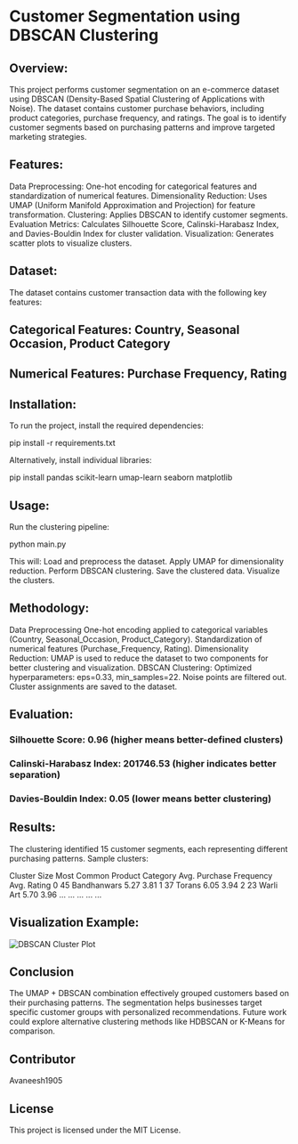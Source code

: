 # Customer Segmentation using DBSCAN Clustering

## Overview:
This project performs customer segmentation on an e-commerce dataset using DBSCAN (Density-Based Spatial Clustering of Applications with Noise). The dataset contains customer purchase behaviors, including product categories, purchase frequency, and ratings.
The goal is to identify customer segments based on purchasing patterns and improve targeted marketing strategies.

## Features:
Data Preprocessing: One-hot encoding for categorical features and standardization of numerical features.
Dimensionality Reduction: Uses UMAP (Uniform Manifold Approximation and Projection) for feature transformation.
Clustering: Applies DBSCAN to identify customer segments.
Evaluation Metrics: Calculates Silhouette Score, Calinski-Harabasz Index, and Davies-Bouldin Index for cluster validation.
Visualization: Generates scatter plots to visualize clusters.

## Dataset:
The dataset contains customer transaction data with the following key features:

## Categorical Features: Country, Seasonal Occasion, Product Category

## Numerical Features: Purchase Frequency, Rating

## Installation:
To run the project, install the required dependencies:

pip install -r requirements.txt

Alternatively, install individual libraries:

pip install pandas scikit-learn umap-learn seaborn matplotlib

## Usage:
Run the clustering pipeline:

python main.py

This will:
Load and preprocess the dataset.
Apply UMAP for dimensionality reduction.
Perform DBSCAN clustering.
Save the clustered data.
Visualize the clusters.

## Methodology:
Data Preprocessing
One-hot encoding applied to categorical variables (Country, Seasonal_Occasion, Product_Category).
Standardization of numerical features (Purchase_Frequency, Rating).
Dimensionality Reduction:
UMAP is used to reduce the dataset to two components for better clustering and visualization.
DBSCAN Clustering:
Optimized hyperparameters: eps=0.33, min_samples=22.
Noise points are filtered out.
Cluster assignments are saved to the dataset.

## Evaluation:

### Silhouette Score: 0.96 (higher means better-defined clusters)
### Calinski-Harabasz Index: 201746.53 (higher indicates better separation)
### Davies-Bouldin Index: 0.05 (lower means better clustering)

## Results:
The clustering identified 15 customer segments, each representing different purchasing patterns.
Sample clusters:

Cluster	Size	Most Common Product Category	Avg. Purchase Frequency	Avg. Rating
0	45	Bandhanwars	5.27	3.81
1	37	Torans	6.05	3.94
2	23	Warli Art	5.70	3.96
...	...	...	...	...

## Visualization Example:

![DBSCAN Cluster Plot](image.png)

## Conclusion
The UMAP + DBSCAN combination effectively grouped customers based on their purchasing patterns.
The segmentation helps businesses target specific customer groups with personalized recommendations.
Future work could explore alternative clustering methods like HDBSCAN or K-Means for comparison.

## Contributor
Avaneesh1905

## License
This project is licensed under the MIT License.
